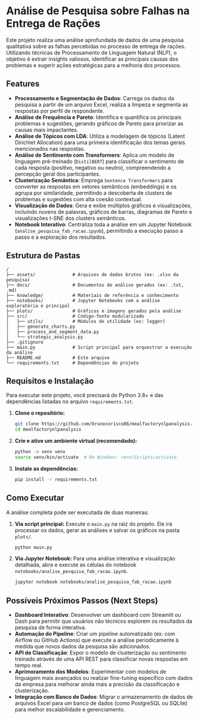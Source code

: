 # Análise de Pesquisa sobre Falhas na Entrega de Rações

Este projeto realiza uma análise aprofundada de dados de uma pesquisa qualitativa sobre as falhas percebidas no processo de entrega de rações. Utilizando técnicas de Processamento de Linguagem Natural (NLP), o objetivo é extrair insights valiosos, identificar as principais causas dos problemas e sugerir ações estratégicas para a melhoria dos processos.

## Features

- **Processamento e Segmentação de Dados**: Carrega os dados da pesquisa a partir de um arquivo Excel, realiza a limpeza e segmenta as respostas por perfil de respondente.
- **Análise de Frequência e Pareto**: Identifica e quantifica os principais problemas e sugestões, gerando gráficos de Pareto para priorizar as causas mais impactantes.
- **Análise de Tópicos com LDA**: Utiliza a modelagem de tópicos (Latent Dirichlet Allocation) para uma primeira identificação dos temas gerais mencionados nas respostas.
- **Análise de Sentimento com Transformers**: Aplica um modelo de linguagem pré-treinado (`DistilBERT`) para classificar o sentimento de cada resposta (positivo, negativo ou neutro), compreendendo a percepção geral dos participantes.
- **Clusterização Semântica**: Emprega `Sentence Transformers` para converter as respostas em vetores semânticos (embeddings) e os agrupa por similaridade, permitindo a descoberta de clusters de problemas e sugestões com alta coesão contextual.
- **Visualização de Dados**: Gera e exibe múltiplos gráficos e visualizações, incluindo nuvens de palavras, gráficos de barras, diagramas de Pareto e visualizações t-SNE dos clusters semânticos.
- **Notebook Interativo**: Centraliza toda a análise em um Jupyter Notebook (`analise_pesquisa_fab_racao.ipynb`), permitindo a execução passo a passo e a exploração dos resultados.

## Estrutura de Pastas

```
/
├── assets/              # Arquivos de dados brutos (ex: .xlsx da pesquisa)
├── docs/                # Documentos de análise gerados (ex: .txt, .md)
├── knowledge/           # Materiais de referência e conhecimento
├── notebooks/           # Jupyter Notebooks com a análise exploratória e principal
├── plots/               # Gráficos e imagens gerados pela análise
├── src/                 # Código-fonte modularizado
│   ├── utils/           # Módulos de utilidade (ex: logger)
│   ├── generate_charts.py
│   ├── process_and_segment_data.py
│   └── strategic_analysis.py
├── .gitignore
├── main.py              # Script principal para orquestrar a execução da análise
├── README.md            # Este arquivo
└── requirements.txt     # Dependências do projeto
```

## Requisitos e Instalação

Para executar este projeto, você precisará do Python 3.8+ e das dependências listadas no arquivo `requirements.txt`.

1.  **Clone o repositório:**
    ```bash
    git clone https://github.com/brunocorisco86/mealfactorynlpanalysis.git
    cd mealfactorynlpanalysis
    ```

2.  **Crie e ative um ambiente virtual (recomendado):**
    ```bash
    python -m venv venv
    source venv/bin/activate  # No Windows: venv\Scripts\activate
    ```

3.  **Instale as dependências:**
    ```bash
    pip install -r requirements.txt
    ```

## Como Executar

A análise completa pode ser executada de duas maneiras:

1.  **Via script principal:**
    Execute o `main.py` na raiz do projeto. Ele irá processar os dados, gerar as análises e salvar os gráficos na pasta `plots/`.
    ```bash
    python main.py
    ```

2.  **Via Jupyter Notebook:**
    Para uma análise interativa e visualização detalhada, abra e execute as células do notebook `notebooks/analise_pesquisa_fab_racao.ipynb`.
    ```bash
    jupyter notebook notebooks/analise_pesquisa_fab_racao.ipynb
    ```

## Possíveis Próximos Passos (Next Steps)

- **Dashboard Interativo**: Desenvolver um dashboard com Streamlit ou Dash para permitir que usuários não técnicos explorem os resultados da pesquisa de forma interativa.
- **Automação do Pipeline**: Criar um pipeline automatizado (ex: com Airflow ou GitHub Actions) que execute a análise periodicamente à medida que novos dados da pesquisa são adicionados.
- **API de Classificação**: Expor o modelo de clusterização ou sentimento treinado através de uma API REST para classificar novas respostas em tempo real.
- **Aprimoramento dos Modelos**: Experimentar com modelos de linguagem mais avançados ou realizar fine-tuning específico com dados da empresa para melhorar ainda mais a precisão da classificação e clusterização.
- **Integração com Banco de Dados**: Migrar o armazenamento de dados de arquivos Excel para um banco de dados (como PostgreSQL ou SQLite) para melhor escalabilidade e gerenciamento.